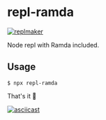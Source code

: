 # repl-ramda

[![replmaker](https://img.shields.io/badge/built%20with-repl--maker-brightgreen.svg?style=for-the-badge)](https://github.com/fvictorio/repl-maker)

Node repl with Ramda included.

## Usage

```
$ npx repl-ramda
```

That's it :tada:

[![asciicast](https://asciinema.org/a/229189.svg)](https://asciinema.org/a/229189)
